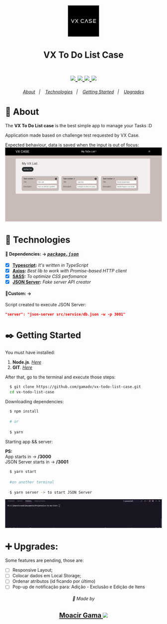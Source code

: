 <p align=center>
  <img src="public/icon.jpg" width=100 />
</p>
<h1 align=center> VX To Do List Case </h1> 

  <h1 align="center">  
    <a href="https://www.typescriptlang.org/" target="_blank"  rel="noopener noreferrer" >
      <img src="https://badgen.net/badge/-/TypeScript?icon=typescript&label&labelColor=blue&color=555555">
    </a>
    <a href="https://pt-br.reactjs.org/docs/getting-started.html" target="_blank"  rel="noopener noreferrer">
      <img src="https://badges.aleen42.com/src/react.svg">
    </a>
    <a href="https://code.visualstudio.com/" target="_blank"  rel="noopener noreferrer">
      <img src="https://badges.aleen42.com/src/visual_studio_code.svg">
    </a>
    <a href="https://sass-lang.com/" target="_blank"  rel="noopener noreferrer">
      <img src="https://img.shields.io/badge/%23%20-sass-%23ff69b4?style=flat&logo=sass">
    </a>
   </h1>

<h6 align=center>
  <a href="#notebook-about">About</a>&nbsp;&nbsp;&nbsp;|&nbsp;&nbsp;&nbsp;
  <a href="#hammer-technologies">Technologies</a>&nbsp;&nbsp;&nbsp;|&nbsp;&nbsp;&nbsp;
  <a href="#black_nib-getting-started">Getting Started</a>&nbsp;&nbsp;&nbsp;|&nbsp;&nbsp;&nbsp;
  <a href="#heavy_plus_sign-upgrades">Upgrades</a>
</h6>

# :notebook: About


The **VX To Do List case** is the best simple app to manage your Tasks :D

Application made based on challenge test requested by VX Case.

Expected behaviour, data is saved when the input is out of focus:
<img src="public/readme/front_desk_behaviour.gif" alt="vscode tips"/>


# :hammer: Technologies

#### 📃 Dependencies: -> <i><kbd> [package.json](./package.json) </kbd></i>

- [x] <b>[Typescript](https://www.typescriptlang.org/):</b> <i>It's written in TypeScript</i>
- [x] <b>[Axios](https://github.com/axios/axios):</b> <i>Best lib to work with Promise-based HTTP client </i>
- [x] <b>[SASS](https://sass-lang.com/):</b> <i>To optimize CSS perfomance</i>
- [x] <b>[JSON Server](https://github.com/typicode/json-server):</b> <i>Fake server API creator</i>

#### 📝Custom: ->

Script created to execute JSON Server:

```json
"server": "json-server src/service/db.json -w -p 3001"
```

# :black_nib: Getting Started

You must have installed:

1. **Node.js**. <i>[Here](https://nodejs.org/en/)</i>
2. **GIT**. <i>[Here](https://git-scm.com)</i>

After that, go to the terminal and execute those steps:

```bash
  $ git clone https://github.com/gamadv/vx-todo-list-case.git
  cd vx-todo-list-case
```
Downloading dependencies:
```bash
  $ npm install

  # or

  $ yarn
```
Starting app && server:

**PS:** <br/>App starts in -> **/3000**<br/> JSON Server starts in -> **/3001**

```bash
  $ yarn start

  #on another terminal

  $ yarn server -> to start JSON Server 
```
<img src="public/readme/projectstart.gif" alt="vscode tips"/>


# :heavy_plus_sign: Upgrades:
Some features are pending, those are:
- [ ]  Responsive Layout;
- [ ]  Colocar dados em Local Storage;
- [ ]  Ordenar atributos (id ficando por último)
- [ ]  Pop-up de notificação para: Adição - Exclusão e Edição de Itens

<p align=center> 
  <h6 align=center>💙 Made by</h6> 
  <h2 align=center>
  <a href="https://www.linkedin.com/in/gama-leal">  Moacir Gama
    <img src="https://image.flaticon.com/icons/png/512/174/174857.png" width=20>
  </a>
  </h2>
</p>
